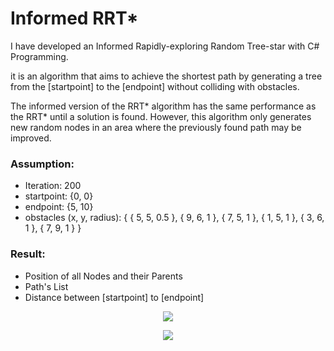 # Informed RRT*
I have developed an Informed Rapidly-exploring Random Tree-star with C# Programming.

it is an algorithm that aims to achieve the shortest path by generating a tree from the [startpoint] to the [endpoint] without colliding with obstacles.

The informed version of the RRT* algorithm has the same performance as the RRT* until a solution is found. However, this algorithm only generates new random nodes in an area where the previously found path may be improved.


### Assumption:

* Iteration: 200   
* startpoint: {0, 0}
* endpoint: {5, 10}
* obstacles (x, y, radius): {  { 5, 5, 0.5 },
                               { 9, 6, 1 },
                               { 7, 5, 1 },
                               { 1, 5, 1 },
                               { 3, 6, 1 },
                               { 7, 9, 1 }  }                                  
 


### Result:

* Position of all Nodes and their Parents
* Path's List
* Distance between [startpoint] to [endpoint]

<p align="center">
  <img  src="https://user-images.githubusercontent.com/64426415/138770308-f9db802d-dbc3-4161-80bc-5e63c47c71e0.gif">
</p>

<p align="center">
  <img  src="https://user-images.githubusercontent.com/64426415/138839277-12488813-5073-4936-88af-c7ee8eab0182.JPG">
</p>




